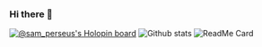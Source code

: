 ### Hi there 👋

<!--
**SatyakiMandal/SatyakiMandal** is a ✨ _special_ ✨ repository because its `README.md` (this file) appears on your GitHub profile.

Here are some ideas to get you started:

- 🔭 I’m currently working on ...
- 🌱 I’m currently learning ...
- 👯 I’m looking to collaborate on ...
- 🤔 I’m looking for help with ...
- 💬 Ask me about ...
- 📫 How to reach me: ...
- 😄 Pronouns: ...
- ⚡ Fun fact: ...
-->
[![@sam_perseus's Holopin board](https://holopin.io/api/user/board?user=sam_perseus)](https://holopin.io/@sam_perseus)
![Github stats](https://github-readme-stats.vercel.app/api?username=SatyakiMandal)
![ReadMe Card](https://github-readme-stats.vercel.app/api/pin/?username=SatyakiMandal&repo=YourPathFinding-Visualization)
